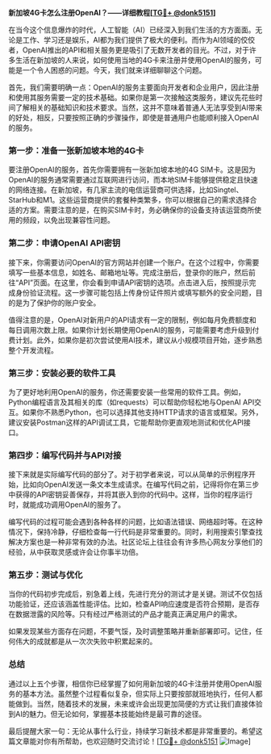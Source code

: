 **新加坡4G卡怎么注册OpenAI？——详细教程[[TG💪+ @donk5151](https://t.me/s/donk5151)]**

在当今这个信息爆炸的时代，人工智能（AI）已经深入到我们生活的方方面面。无论是工作、学习还是娱乐，AI都为我们提供了极大的便利。而作为AI领域的佼佼者，OpenAI推出的API和相关服务更是吸引了无数开发者的目光。不过，对于许多生活在新加坡的人来说，如何使用当地的4G卡来注册并使用OpenAI的服务，可能是一个令人困惑的问题。今天，我们就来详细聊聊这个问题。

首先，我们需要明确一点：OpenAI的服务主要面向开发者和企业用户，因此注册和使用其服务需要一定的技术基础。如果你是第一次接触这类服务，建议先花些时间了解相关的基础知识和技术要求。当然，这并不意味着普通人无法享受到AI带来的好处，相反，只要按照正确的步骤操作，即使是普通用户也能顺利接入OpenAI的服务。

### 第一步：准备一张新加坡本地的4G卡

要注册OpenAI的服务，首先你需要拥有一张新加坡本地的4G SIM卡。这是因为OpenAI的服务通常需要通过互联网进行访问，而本地SIM卡能够提供稳定且快速的网络连接。在新加坡，有几家主流的电信运营商可供选择，比如Singtel、StarHub和M1。这些运营商提供的套餐种类繁多，你可以根据自己的需求选择合适的方案。需要注意的是，在购买SIM卡时，务必确保你的设备支持该运营商所使用的频段，以免出现兼容性问题。

### 第二步：申请OpenAI API密钥

接下来，你需要访问OpenAI的官方网站并创建一个账户。在这个过程中，你需要填写一些基本信息，如姓名、邮箱地址等。完成注册后，登录你的账户，然后前往“API”页面。在这里，你会看到申请API密钥的选项。点击进入后，按照提示完成身份验证流程。这一步骤可能包括上传身份证件照片或填写额外的安全问题，目的是为了保护你的账户安全。

值得注意的是，OpenAI对新用户的API请求有一定的限制，例如每月免费额度和每日调用次数上限。如果你计划长期使用OpenAI的服务，可能需要考虑升级到付费计划。此外，如果你是初次尝试使用AI技术，建议从小规模项目开始，逐步熟悉整个开发流程。

### 第三步：安装必要的软件工具

为了更好地利用OpenAI的服务，你还需要安装一些常用的软件工具。例如，Python编程语言及其相关的库（如requests）可以帮助你轻松地与OpenAI API交互。如果你不熟悉Python，也可以选择其他支持HTTP请求的语言或框架。另外，建议安装Postman这样的API调试工具，它能帮助你更直观地测试和优化API接口。

### 第四步：编写代码并与API对接

接下来就是实际编写代码的部分了。对于初学者来说，可以从简单的示例程序开始，比如向OpenAI发送一条文本生成请求。在编写代码之前，记得将你在第三步中获得的API密钥妥善保存，并将其嵌入到你的代码中。这样，当你的程序运行时，就能成功调用OpenAI的服务了。

编写代码的过程可能会遇到各种各样的问题，比如语法错误、网络超时等。在这种情况下，保持冷静，仔细检查每一行代码是非常重要的。同时，利用搜索引擎查找解决方案也是一种非常有效的办法。社区论坛上往往会有许多热心网友分享他们的经验，从中获取灵感或许会让你事半功倍。

### 第五步：测试与优化

当你的代码初步完成后，别急着上线，先进行充分的测试才是关键。测试不仅包括功能验证，还应该涵盖性能评估。比如，检查API响应速度是否符合预期，是否存在数据泄露的风险等。只有经过严格测试的产品才能真正满足用户的需求。

如果发现某些方面存在问题，不要气馁，及时调整策略并重新部署即可。记住，任何伟大的成就都是从一次次失败中积累起来的。

### 总结

通过以上五个步骤，相信你已经掌握了如何用新加坡的4G卡注册并使用OpenAI服务的基本方法。虽然整个过程看似复杂，但实际上只要按部就班地执行，任何人都能做到。当然，随着技术的发展，未来或许会出现更加简便的方式让我们直接体验到AI的魅力。但无论如何，掌握基本技能始终是最可靠的途径。

最后提醒大家一句：无论从事什么行业，持续学习新技术都是非常重要的。希望这篇文章能对你有所帮助，也欢迎随时交流讨论！[[TG💪+ @donk5151](https://t.me/s/donk5151) ![Image](https://i.postimg.cc/rwNCRYN7/Snipaste-2025-04-30-17-27-05.png)]